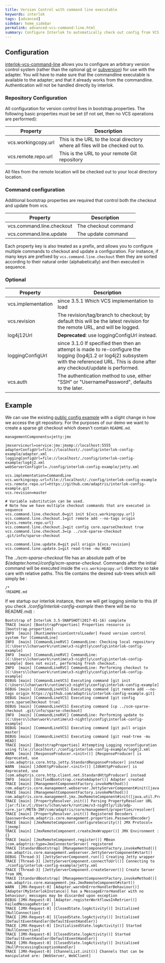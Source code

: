 ```yaml
---
title: Version Control with command line executable
keywords: interlok
tags: [advanced]
sidebar: home_sidebar
permalink: advanced-vcs-command-line.html
summary: Configure Interlok to automatically check out config from VCS when starting.
---
```


## Configuration ##

[interlok-vcs-command-line][] allows you to configure an arbitrary version control system (rather than the optional [git](advanced-vcs-git.html]) or [subversion](advanced-vcs-svn.html)) for use with the adapter. You will have to make sure that the commandline executable is available to the adapter; and that it already works from the commandline. Authentication will not be handled directly by interlok.

### Repository Configuration ###

All configuration for version control lives in bootstrap.properties.  The following basic properties must be set (if not set, then no VCS operations are performed):

| Property | Description |
|----|----|
| vcs.workingcopy.url | This is the URL to the local directory where all files will be checked out to. |
| vcs.remote.repo.url | This is the URL to your remote Git repository |

All files from the remote location will be checked out to your local directory location.

### Command configuration ###

Additional bootstrap properties are required that control both the checkout and update from vcs.

| Property | Description |
|----|----|
| vcs.command.line.checkout | The checkout command |
| vcs.command.line.update | The update command |

Each property key is also treated as a prefix, and allows you to configure multiple commands to checkout and update a configuration. For instance, if many keys are prefixed by `vcs.command.line.checkout` then they are sorted according to their natural order (alphabetically) and then executed in sequence.

### Optional ###

| Property | Description |
|----|----|
| vcs.implementation | since 3.5.1 Which VCS implementation to load |
| vcs.revision | The revision/tag/branch to checkout; by default this will be the latest revision for the remote URL, and will be logged. |
| log4j12Url | __Deprecated__: use loggingConfigUrl instead.|
| loggingConfigUrl | since 3.1.0 If specified then then an attempt is made to re-configure the logging (log4j1.2 or log4j2) subsystem with the referenced URL. This is done after any checkout/update is performed.|
| vcs.auth | The authentication method to use, either "SSH" or "UsernamePassword", defaults to the later. |

## Example ##

We can use the existing [public config example](https://github.com/adaptris/interlok-config-example) with a slight change in how we access the git repository. For the purposes of our demo we want to create a sparse git checkout which doesn't contain `README.md`.

```properties
managementComponents=jetty:jmx

jmxserviceurl=service:jmx:jmxmp://localhost:5555
adapterConfigUrl=file://localhost/./config/interlok-config-example/adapter.xml
loggingConfigUrl=file://localhost/./config/interlok-config-example/log4j2.xml
webServerConfigUrl=./config/interlok-config-example/jetty.xml

vcs.implementation=CommandLine
vcs.workingcopy.url=file://localhost/./config/interlok-config-example
vcs.remote.repo.url=https://github.com/adaptris/interlok-config-example.git
vcs.revision=master

# Variable substitution can be used.
# Note how we have multiple checkout commands that are executed in sequence
vcs.command.line.checkout.0=git init ${vcs.workingcopy.url}
vcs.command.line.checkout.1=git remote add --no-tags origin ${vcs.remote.repo.url}
vcs.command.line.checkout.2=git config core.sparseCheckout true
vcs.command.line.checkout.3=cp ../scm-sparse-checkout .git/info/sparse-checkout

vcs.command.line.update.0=git pull origin ${vcs.revision}
vcs.command.line.update.1=git read-tree -mu HEAD
```

The  _../scm-sparse-checkout_ file has an absolute path of be _${adapter.home}/config/scm-sparse-checkout_. Commands after the initial command will be executed inside the `vcs.workingcopy.url` directory so take care with relative paths. This file contains the desired sub-trees which will simply be :

```
/*
!README.md
```

If we startup our interlok instance, then we will get logging similar to this (if you check _./config/interlok-config-example_ then there will be no README.md) :

```
Bootstrap of Interlok 3.5-SNAPSHOT(2017-01-16) complete
TRACE [main] [BootstrapProperties] Properties resource is [bootstrap.properties]
INFO  [main] [RuntimeVersionControlLoader] Found version control system for [CommandLine]
INFO  [main] [CommandLineRVC] CommandLine: Checking local repository [C:\Users\lchan\work\runtime\v3-nightly\config\interlok-config-example]
INFO  [main] [CommandLineRVC] CommandLine: [C:\Users\lchan\work\runtime\v3-nightly\config\interlok-config-example] does not exist, performing fresh checkout.
INFO  [main] [CommandLineRVC] CommandLine: Performing checkout to [C:\Users\lchan\work\runtime\v3-nightly\config\interlok-config-example]
DEBUG [main] [CommandLineVCS] Executing command [git init C:\Users\lchan\work\runtime\v3-nightly\config\interlok-config-example]
DEBUG [main] [CommandLineVCS] Executing command [git remote add --no-tags origin https://github.com/adaptris/interlok-config-example.git]
DEBUG [main] [CommandLineVCS] Executing command [git config core.sparseCheckout true]
DEBUG [main] [CommandLineVCS] Executing command [cp ../scm-sparse-checkout .git/info/sparse-checkout]
INFO  [main] [CommandLineRVC] CommandLine: Performing update to [C:\Users\lchan\work\runtime\v3-nightly\config\interlok-config-example]
DEBUG [main] [CommandLineVCS] Executing command [git pull origin master]
DEBUG [main] [CommandLineVCS] Executing command [git read-tree -mu HEAD]
TRACE [main] [BootstrapProperties] Attempting Logging reconfiguration using file://localhost/./config/interlok-config-example/log4j2.xml
WARN  [main] [ResponseProducer.<init>()] [ResponseProducer] is deprecated, use [com.adaptris.core.http.jetty.StandardResponseProducer] instead
WARN  [main] [JdkHttpProducer.<init>()] [JdkHttpProducer] is deprecated, use [com.adaptris.core.http.client.net.StandardHttpProducer] instead
INFO  [main] [UnifiedBootstrap.createAdapter()] Adapter created
TRACE [main] [ManagementComponentFactory.invokeMethod()] com.adaptris.core.management.webserver.JettyServerComponent#init([java.util.Properties])
TRACE [main] [ManagementComponentFactory.invokeMethod()] com.adaptris.core.management.jmx.JmxRemoteComponent#init([java.util.Properties])
TRACE [main] [PropertyResolver.init()] Parsing PropertyResolver URL [jar:file:/C:/Users/lchan/work/runtime/v3-nightly/lib/adp-core.jar!/META-INF/com/adaptris/core/management/properties/resolver]
TRACE [main] [PropertyResolver.init()] Registered Decoders : {password=com.adaptris.core.management.properties.PasswordDecoder}
TRACE [main] [JmxRemoteComponent.configureSecurity()] JMX Protocol=[jmxmp]
TRACE [main] [JmxRemoteComponent.createJmxWrapper()] JMX Environment : {}
TRACE [main] [JmxRemoteComponent.register()] MBean [com.adaptris:type=JmxConnectorServer] registered
TRACE [StandardBootstrap] [ManagementComponentFactory.invokeMethod()] com.adaptris.core.management.webserver.JettyServerComponent#start()
DEBUG [Thread-3] [JettyServerComponent.run()] Creating Jetty wrapper
TRACE [Thread-3] [JettyServerComponent.connectToUrl()] Connecting to ./config/interlok-config-example/jetty.xml
TRACE [Thread-3] [JettyServerComponent.createServer()] Create Server from XML
TRACE [StandardBootstrap] [ManagementComponentFactory.invokeMethod()] com.adaptris.core.management.jmx.JmxRemoteComponent#start()
WARN  [JMX-Request-0] [Adapter.warnOnErrorHandlerBehaviour()] [Adapter(MyInterlokInstance)] has a MessageErrorHandler with no behaviour; messages may be discarded upon exception
DEBUG [JMX-Request-0] [Adapter.registerWorkflowsInRetrier()] FailedMessageRetrier []
TRACE [JMX-Request-0] [ClosedState.logActivity()] Initialised [NullConnection]
TRACE [JMX-Request-0] [ClosedState.logActivity()] Initialised [DefaultEventHandler(DefaultEventHandler)]
TRACE [JMX-Request-0] [InitialisedState.logActivity()] Started [NullConnection]
TRACE [JMX-Request-0] [ClosedState.logActivity()] Started [DefaultEventHandler(DefaultEventHandler)]
TRACE [JMX-Request-0] [ClosedState.logActivity()] Initialised [NullProcessingExceptionHandler]
TRACE [JMX-Request-0] [ChannelList.init()] Channels that can be manipulated are: [WebServer, WebClient]
```

[interlok-vcs-command-line]: https://nexus.adaptris.net/nexus/content/groups/public/com/adaptris/interlok-vcs-command-line/